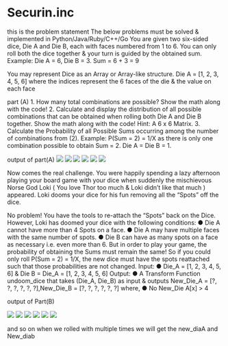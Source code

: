 # Securin.inc

<p>this is the problem statement
The below problems must be solved & implemented in Python/Java/Ruby/C++/Go
You are given two six-sided dice, Die A and Die B, each with faces numbered from 1 to
6.
You can only roll both the dice together & your turn is guided by the obtained sum.
Example: Die A = 6, Die B = 3. Sum = 6 + 3 = 9

You may represent Dice as an Array or Array-like structure.
Die A = [1, 2, 3, 4, 5, 6] where the indices represent the 6 faces of the die & the value on
each face </p>

<p> part (A)
1. How many total combinations are possible? Show the math along with the code!
2. Calculate and display the distribution of all possible combinations that can be
obtained when rolling both Die A and Die B together. Show the math along with
the code!
Hint: A 6 x 6 Matrix.
3. Calculate the Probability of all Possible Sums occurring among the number of
combinations from (2).
Example: P(Sum = 2) = 1/X as there is only one combination possible to obtain
Sum = 2. Die A = Die B = 1. </p>
output of  part(A) 
<img src="https://github.com/omp12345/Securin.inc/assets/112754710/30e0189a-0f1c-49ab-b36b-9790ad3472a8"/>
<img src="https://github.com/omp12345/Securin.inc/assets/112754710/7b150f8d-0b3a-4ee7-b37a-19151e7f4fc4"/>
<img src="https://github.com/omp12345/Securin.inc/assets/112754710/30e0189a-0f1c-49ab-b36b-9790ad3472a"/>
<img src="https://github.com/omp12345/Securin.inc/assets/112754710/30e0189a-0f1c-49ab-b36b-9790ad3472a8" />
<img src="https://github.com/omp12345/Securin.inc/assets/112754710/3f366e4d-04b0-4792-acbc-5a6cd6e286a5"/>
<img src="https://github.com/omp12345/Securin.inc/assets/112754710/1f5ec585-5ad1-4794-ae72-28bed30d4e6d"/>



 <p>Now comes the real challenge. You were happily spending a lazy afternoon playing
your board game with your dice when suddenly the mischievous Norse God Loki ( You
love Thor too much & Loki didn’t like that much ) appeared.
Loki dooms your dice for his fun removing all the “Spots” off the dice.

No problem! You have the tools to re-attach the “Spots” back on the Dice.
However, Loki has doomed your dice with the following conditions:
● Die A cannot have more than 4 Spots on a face.
● Die A may have multiple faces with the same number of spots.
● Die B can have as many spots on a face as necessary i.e. even more than 6.
But in order to play your game, the probability of obtaining the Sums must remain the
same!
So if you could only roll P(Sum = 2) = 1/X, the new dice must have the spots reattached
such that those probabilities are not changed.
Input:
● Die_A = [1, 2, 3, 4, 5, 6] & Die B = Die_A = [1, 2, 3, 4, 5, 6]
Output:
● A Transform Function undoom_dice that takes (Die_A, Die_B) as input &
outputs New_Die_A = [?, ?, ?, ?, ?, ?],New_Die_B = [?, ?,
?, ?, ?, ?] where,
● No New_Die A[x] > 4</p>

<p>output of Part(B)</p>
<img src="https://github.com/omp12345/Securin.inc/assets/112754710/2d69d832-4083-4ef2-a2f7-98be3461d0c5"/>

<img src="https://github.com/omp12345/Securin.inc/assets/112754710/0dee1366-9fbf-4f0f-9dee-4073ee5ad4ad"/>


<img src="https://github.com/omp12345/Securin.inc/assets/112754710/969e560c-157b-41aa-b5b6-e045375d7954"/>


<img src="https://github.com/omp12345/Securin.inc/assets/112754710/1fbf1793-2848-47d0-885a-80ef66bf51c3"/>


<img src="https://github.com/omp12345/Securin.inc/assets/112754710/ce3eedce-8276-4222-89a4-62c5d4db9aeb"/>

<img src="https://github.com/omp12345/Securin.inc/assets/112754710/1b6c780c-c230-4501-85d0-c3652cec0b21"/>


<p>and so on when we rolled with multiple times we will get the new_diaA and New_diab</p>













